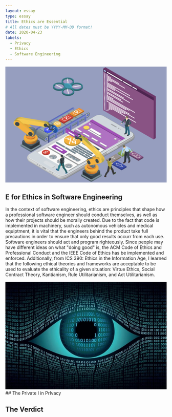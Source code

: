 ```yaml
---
layout: essay
type: essay
title: Ethics are Essential
# All dates must be YYYY-MM-DD format!
date: 2020-04-23
labels:
  - Privacy
  - Ethics
  - Software Engineering
---
```

<img class="ui large left floated rounded image" src="../images/se.png">

## E for Ethics in Software Engineering
In the context of software engineering, ethics are principles that shape how a professional software engineer should conduct themselves, as well as how their projects should be morally created. Due to the fact that code is implemented in machinery, such as autonomous vehicles and medical equiptment, it is vital that the engineers behind the product take full precautions in order to ensure that only good results occurr from each use. Software engineers should act and program righteously. Since people may have different ideas on what "doing good" is, the ACM Code of Ethics and Professional Conduct and the IEEE Code of Ethics has be implemented and enforced. Additionally, from ICS 390: Ethics in the Information Age, I learned that the following ethical theories and frameworks are acceptable to be used to evaluate the ethicality of a given situation: Virtue Ethics, Social Contract Theory, Kantianism, Rule Utilitarianism, and Act Utilitarianism.

 
<img class="ui small right circular image" src="../images/pi.jpeg">
## The Private I in PrIvacy


## The Verdict
